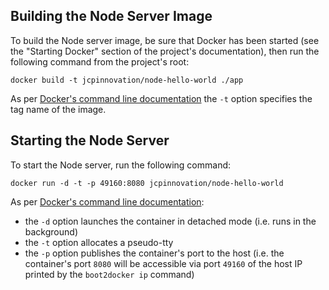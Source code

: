 ## Building the Node Server Image

To build the Node server image, be sure that Docker has been started (see the "Starting Docker" section of the project's documentation), then run the following command from the project's root:

	docker build -t jcpinnovation/node-hello-world ./app

As per [Docker's command line documentation](https://docs.docker.com/reference/commandline/cli/#build) the `-t` option specifies the tag name of the image. 
	

## Starting the Node Server

To start the Node server, run the following command:

	docker run -d -t -p 49160:8080 jcpinnovation/node-hello-world
	
As per [Docker's command line documentation](https://docs.docker.com/reference/commandline/cli/#run):

- the `-d` option launches the container in detached mode (i.e. runs in the background)
- the `-t` option allocates a pseudo-tty
- the `-p` option publishes the container's port to the host (i.e. the container's port `8080` will be accessible via port `49160` of the host IP printed by the `boot2docker ip` command)

